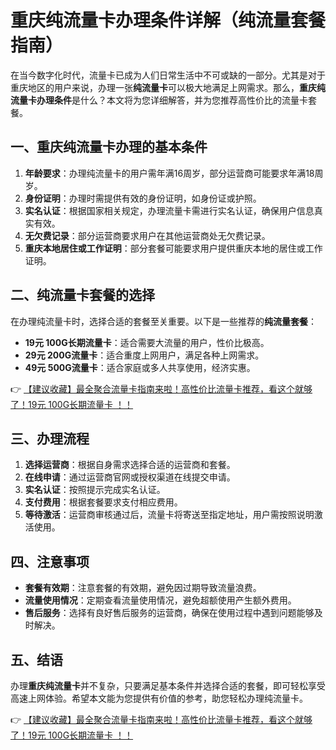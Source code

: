 # 重庆纯流量卡办理条件详解（纯流量套餐指南）

在当今数字化时代，流量卡已成为人们日常生活中不可或缺的一部分。尤其是对于重庆地区的用户来说，办理一张**纯流量卡**可以极大地满足上网需求。那么，**重庆纯流量卡办理条件**是什么？本文将为您详细解答，并为您推荐高性价比的流量卡套餐。

## 一、重庆纯流量卡办理的基本条件

1. **年龄要求**：办理纯流量卡的用户需年满16周岁，部分运营商可能要求年满18周岁。
2. **身份证明**：办理时需提供有效的身份证明，如身份证或护照。
3. **实名认证**：根据国家相关规定，办理流量卡需进行实名认证，确保用户信息真实有效。
4. **无欠费记录**：部分运营商要求用户在其他运营商处无欠费记录。
5. **重庆本地居住或工作证明**：部分套餐可能要求用户提供重庆本地的居住或工作证明。

## 二、纯流量卡套餐的选择

在办理纯流量卡时，选择合适的套餐至关重要。以下是一些推荐的**纯流量套餐**：

- **19元 100G长期流量卡**：适合需要大流量的用户，性价比极高。
- **29元 200G流量卡**：适合重度上网用户，满足各种上网需求。
- **49元 500G流量卡**：适合家庭或多人共享使用，经济实惠。

👉 [【建议收藏】最全聚合流量卡指南来啦！高性价比流量卡推荐，看这个就够了！19元 100G长期流量卡 ！！](https://bit.ly/Liuliangka)

## 三、办理流程

1. **选择运营商**：根据自身需求选择合适的运营商和套餐。
2. **在线申请**：通过运营商官网或授权渠道在线提交申请。
3. **实名认证**：按照提示完成实名认证。
4. **支付费用**：根据套餐要求支付相应费用。
5. **等待激活**：运营商审核通过后，流量卡将寄送至指定地址，用户需按照说明激活使用。

## 四、注意事项

- **套餐有效期**：注意套餐的有效期，避免因过期导致流量浪费。
- **流量使用情况**：定期查看流量使用情况，避免超额使用产生额外费用。
- **售后服务**：选择有良好售后服务的运营商，确保在使用过程中遇到问题能够及时解决。

## 五、结语

办理**重庆纯流量卡**并不复杂，只要满足基本条件并选择合适的套餐，即可轻松享受高速上网体验。希望本文能为您提供有价值的参考，助您轻松办理纯流量卡。

👉 [【建议收藏】最全聚合流量卡指南来啦！高性价比流量卡推荐，看这个就够了！19元 100G长期流量卡 ！！](https://bit.ly/Liuliangka)